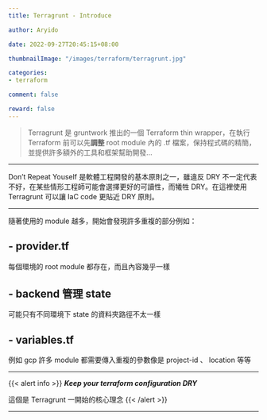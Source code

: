 ```yaml
---
title: Terragrunt - Introduce

author: Aryido

date: 2022-09-27T20:45:15+08:00

thumbnailImage: "/images/terraform/terragrunt.jpg"

categories:
- terraform

comment: false

reward: false
---
```

<!--BODY-->

> Terragrunt 是 gruntwork 推出的一個 Terraform thin wrapper，在執行 Terraform 前可以先**調整** root module 內的 .tf 檔案，保持程式碼的精簡，並提供許多額外的工具和框架幫助開發...
<!--more-->

---
Don’t Repeat Youself 是軟體工程開發的基本原則之一，雖違反 DRY 不一定代表不好，在某些情形工程師可能會選擇更好的可讀性，而犧牲 DRY。在這裡使用 Terragrunt 可以讓 IaC code 更貼近 DRY 原則。

---

隨著使用的 module 越多，開始會發現許多重複的部分例如：

## - provider.tf
每個環境的 root module 都存在，而且內容幾乎一樣

## - backend 管理 state
可能只有不同環境下 state 的資料夾路徑不太一樣

## - variables.tf
例如 gcp 許多 module 都需要傳入重複的參數像是 project-id 、 location 等等

---
{{< alert info >}}
***Keep your terraform configuration DRY***

這個是 Terragrunt 一開始的核心理念
{{< /alert  >}}





---

